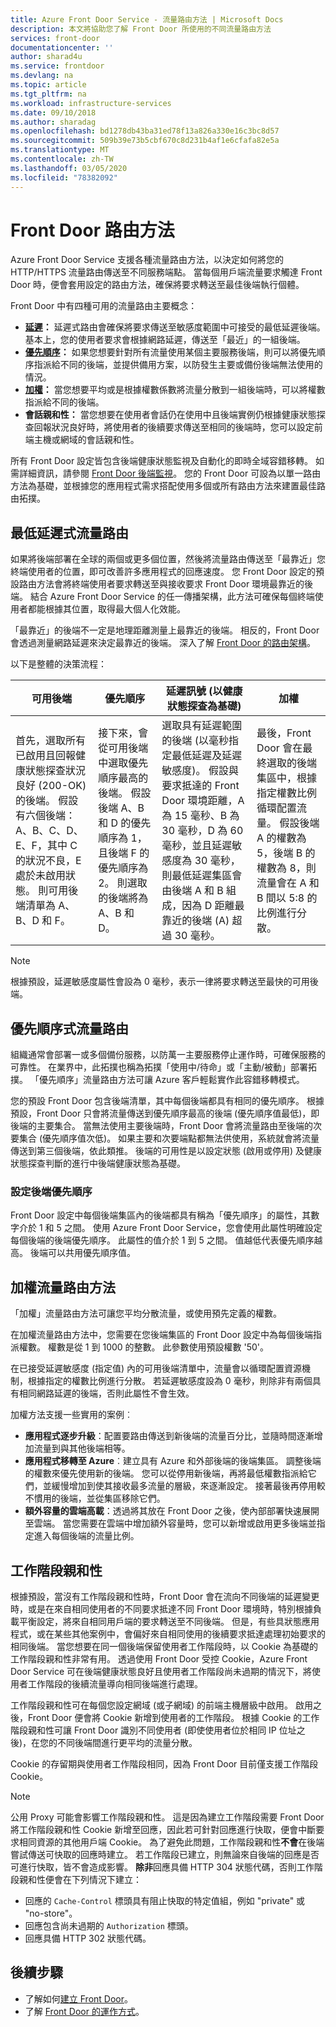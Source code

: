 ```yaml
---
title: Azure Front Door Service - 流量路由方法 | Microsoft Docs
description: 本文將協助您了解 Front Door 所使用的不同流量路由方法
services: front-door
documentationcenter: ''
author: sharad4u
ms.service: frontdoor
ms.devlang: na
ms.topic: article
ms.tgt_pltfrm: na
ms.workload: infrastructure-services
ms.date: 09/10/2018
ms.author: sharadag
ms.openlocfilehash: bd1278db43ba31ed78f13a826a330e16c3bc8d57
ms.sourcegitcommit: 509b39e73b5cbf670c8d231b4af1e6cfafa82e5a
ms.translationtype: MT
ms.contentlocale: zh-TW
ms.lasthandoff: 03/05/2020
ms.locfileid: "78382092"
---
```

# <a name="front-door-routing-methods"></a>Front Door 路由方法

Azure Front Door Service 支援各種流量路由方法，以決定如何將您的 HTTP/HTTPS 流量路由傳送至不同服務端點。 當每個用戶端流量要求觸達 Front Door 時，便會套用設定的路由方法，確保將要求轉送至最佳後端執行個體。 

Front Door 中有四種可用的流量路由主要概念：

* **[延遲](#latency)：** 延遲式路由會確保將要求傳送至敏感度範圍中可接受的最低延遲後端。 基本上，您的使用者要求會根據網路延遲，傳送至「最近」的一組後端。
* **[優先順序](#priority)：** 如果您想要針對所有流量使用某個主要服務後端，則可以將優先順序指派給不同的後端，並提供備用方案，以防發生主要或備份後端無法使用的情況。
* **[加權](#weighted)：** 當您想要平均或是根據權數係數將流量分散到一組後端時，可以將權數指派給不同的後端。
* **會話親和性：** 當您想要在使用者會話仍在使用中且後端實例仍根據健康狀態探查回報狀況良好時，將使用者的後續要求傳送至相同的後端時，您可以設定前端主機或網域的會話親和性。 

所有 Front Door 設定皆包含後端健康狀態監視及自動化的即時全域容錯移轉。 如需詳細資訊，請參閱 [Front Door 後端監視](front-door-health-probes.md)。 您的 Front Door 可設為以單一路由方法為基礎，並根據您的應用程式需求搭配使用多個或所有路由方法來建置最佳路由拓撲。

## <a name = "latency"></a>最低延遲式流量路由

如果將後端部署在全球的兩個或更多個位置，然後將流量路由傳送至「最靠近」您終端使用者的位置，即可改善許多應用程式的回應速度。 您 Front Door 設定的預設路由方法會將終端使用者要求轉送至與接收要求 Front Door 環境最靠近的後端。 結合 Azure Front Door Service 的任一傳播架構，此方法可確保每個終端使用者都能根據其位置，取得最大個人化效能。

「最靠近」的後端不一定是地理距離測量上最靠近的後端。 相反的，Front Door 會透過測量網路延遲來決定最靠近的後端。 深入了解 [Front Door 的路由架構](front-door-routing-architecture.md)。 

以下是整體的決策流程：

| 可用後端 | 優先順序 | 延遲訊號 (以健康狀態探查為基礎) | 加權 |
|-------------| ----------- | ----------- | ----------- |
| 首先，選取所有已啟用且回報健康狀態探查狀況良好 (200-OK) 的後端。 假設有六個後端：A、B、C、D、E、F，其中 C 的狀況不良，E 處於未啟用狀態。 則可用後端清單為 A、B、D 和 F。  | 接下來，會從可用後端中選取優先順序最高的後端。 假設後端 A、B 和 D 的優先順序為 1，且後端 F 的優先順序為 2。 則選取的後端將為 A、B 和 D。| 選取具有延遲範圍的後端 (以毫秒指定最低延遲及延遲敏感度)。 假設與要求抵達的 Front Door 環境距離，A 為 15 毫秒、B 為 30 毫秒，D 為 60 毫秒，並且延遲敏感度為 30 毫秒，則最低延遲集區會由後端 A 和 B 組成，因為 D 距離最靠近的後端 (A) 超過 30 毫秒。 | 最後，Front Door 會在最終選取的後端集區中，根據指定權數比例循環配置流量。 假設後端 A 的權數為 5，後端 B 的權數為 8，則流量會在 A 和 B 間以 5:8 的比例進行分散。 |

>[!NOTE]
> 根據預設，延遲敏感度屬性會設為 0 毫秒，表示一律將要求轉送至最快的可用後端。


## <a name = "priority"></a>優先順序式流量路由

組織通常會部署一或多個備份服務，以防萬一主要服務停止運作時，可確保服務的可靠性。 在業界中，此拓撲也稱為拓撲「使用中/待命」或「主動/被動」部署拓撲。 「優先順序」流量路由方法可讓 Azure 客戶輕鬆實作此容錯移轉模式。

您的預設 Front Door 包含後端清單，其中每個後端都具有相同的優先順序。 根據預設，Front Door 只會將流量傳送到優先順序最高的後端 (優先順序值最低)，即後端的主要集合。 當無法使用主要後端時，Front Door 會將流量路由至後端的次要集合 (優先順序值次低)。 如果主要和次要端點都無法供使用，系統就會將流量傳送到第三個後端，依此類推。 後端的可用性是以設定狀態 (啟用或停用) 及健康狀態探查判斷的進行中後端健康狀態為基礎。

### <a name="configuring-priority-for-backends"></a>設定後端優先順序

Front Door 設定中每個後端集區內的後端都具有稱為「優先順序」的屬性，其數字介於 1 和 5 之間。 使用 Azure Front Door Service，您會使用此屬性明確設定每個後端的後端優先順序。 此屬性的值介於 1 到 5 之間。 值越低代表優先順序越高。 後端可以共用優先順序值。

## <a name = "weighted"></a>加權流量路由方法
「加權」流量路由方法可讓您平均分散流量，或使用預先定義的權數。

在加權流量路由方法中，您需要在您後端集區的 Front Door 設定中為每個後端指派權數。 權數是從 1 到 1000 的整數。 此參數使用預設權數 '50'。

在已接受延遲敏感度 (指定值) 內的可用後端清單中，流量會以循環配置資源機制，根據指定的權數比例進行分散。 若延遲敏感度設為 0 毫秒，則除非有兩個具有相同網路延遲的後端，否則此屬性不會生效。 

加權方法支援一些實用的案例︰

* **應用程式逐步升級**：配置要路由傳送到新後端的流量百分比，並隨時間逐漸增加流量到與其他後端相等。
* **應用程式移轉至 Azure**︰建立具有 Azure 和外部後端的後端集區。 調整後端的權數來優先使用新的後端。 您可以從停用新後端，再將最低權數指派給它們，並緩慢增加到使其接收最多流量的層級，來逐漸設定。 接著最後再停用較不慣用的後端，並從集區移除它們。  
* **額外容量的雲端高載**：透過將其放在 Front Door 之後，使內部部署快速展開至雲端。 當您需要在雲端中增加額外容量時，您可以新增或啟用更多後端並指定進入每個後端的流量比例。

## <a name = "affinity"></a>工作階段親和性
根據預設，當沒有工作階段親和性時，Front Door 會在流向不同後端的延遲變更時，或是在來自相同使用者的不同要求抵達不同 Front Door 環境時，特別根據負載平衡設定，將來自相同用戶端的要求轉送至不同後端。 但是，有些具狀態應用程式，或在某些其他案例中，會偏好來自相同使用的後續要求抵達處理初始要求的相同後端。 當您想要在同一個後端保留使用者工作階段時，以 Cookie 為基礎的工作階段親和性非常有用。 透過使用 Front Door 受控 Cookie，Azure Front Door Service 可在後端健康狀態良好且使用者工作階段尚未過期的情況下，將使用者工作階段的後續流量導向相同後端進行處理。 

工作階段親和性可在每個您設定網域 (或子網域) 的前端主機層級中啟用。 啟用之後，Front Door 便會將 Cookie 新增到使用者的工作階段。 根據 Cookie 的工作階段親和性可讓 Front Door 識別不同使用者 (即使使用者位於相同 IP 位址之後)，在您的不同後端間進行更平均的流量分散。

Cookie 的存留期與使用者工作階段相同，因為 Front Door 目前僅支援工作階段 Cookie。 

> [!NOTE]
> 公用 Proxy 可能會影響工作階段親和性。 這是因為建立工作階段需要 Front Door 將工作階段親和性 Cookie 新增至回應，因此若可針對回應進行快取，便會中斷要求相同資源的其他用戶端 Cookie。 為了避免此問題，工作階段親和性**不會**在後端嘗試傳送可快取的回應時建立。 若工作階段已建立，則無論來自後端的回應是否可進行快取，皆不會造成影響。
> **除非**回應具備 HTTP 304 狀態代碼，否則工作階段親和性便會在下列情況下建立：
> - 回應的 ```Cache-Control``` 標頭具有阻止快取的特定值組，例如 "private" 或 "no-store"。
> - 回應包含尚未過期的 ```Authorization``` 標頭。
> - 回應具備 HTTP 302 狀態代碼。

## <a name="next-steps"></a>後續步驟

- 了解如何[建立 Front Door](quickstart-create-front-door.md)。
- 了解 [Front Door 的運作方式](front-door-routing-architecture.md)。
